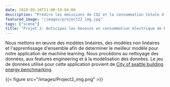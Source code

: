```yaml
---
date: 2020-09-10T11:00:59-04:00
description: "Prédire les émissions de CO2 et la consommation totale d’énergie de bâtiments"
featured_image: "/images/project22_img.jpg"
tags: ["scene"]
title: "Projet 2: Anticipez les besoins en consommation électrique de bâtiments"
---
```


Nous mettons en œuvre des modèles linéaires, des modèles non linéaires et l'apprentissage d'ensemble afin de determiner le meilleur modèle pour notre application de machine learning. Nous procédons au nettoyage des données, aux features engineering et à la modélisation des données. Le jeu de données utilisé pour cette application provient de [City of seattle building energy benchmarking](https://www.kaggle.com/city-of-seattle/sea-building-energy-benchmarking#2015-building-energy-benchmarking.csv).

{{< figure src="/images/Project2_img.png" >}}
